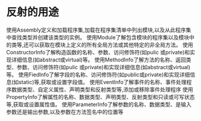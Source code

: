 # 反射的用途

使用Assembly定义和加载程序集,加载在程序集清单中列出模块,以及从此程序集中查找类型并创建该类型的实例。
使用Module了解包含模块的程序集以及模块中的类等,还可以获取在模块上定义的所有全局方法或其他特定的非全局方法。
使用ConstructorInfo了解构造函数的名称、参数、访问修饰符(如pulic 或private)和实现详细信息(如abstract或virtual)等。
使用MethodInfo了解方法的名称、返回类型、参数、访问修饰符(如pulic 或private)和实现详细信息(如abstract或virtual)等。
使用FiedInfo了解字段的名称、访问修饰符(如public或private)和实现详细信息(如static)等,获取或设置字段值。
使用EventInfo了解事件的名称、事件处理程序数据类型、自定义属性、声明类型和反射类型等,添加或移除事件处理程序
使用PropertyInfo了解属性的名称、数据类型、声明类型、反射类型和只读或可写状态等,获取或设置属性值。
使用ParameterInfo了解参数的名称、数据类型、是输入参数还是输出参数,以及参数在方法签名中的位置等